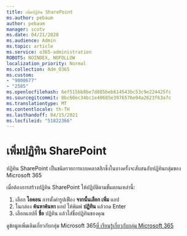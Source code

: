 ```yaml
---
title: เพิ่มปฏิทิน SharePoint
ms.author: pebaum
author: pebaum
manager: scotv
ms.date: 04/21/2020
ms.audience: Admin
ms.topic: article
ms.service: o365-administration
ROBOTS: NOINDEX, NOFOLLOW
localization_priority: Normal
ms.collection: Adm_O365
ms.custom:
- "9000677"
- "2585"
ms.openlocfilehash: 6ef515bb8be7d085beb614543bc53c9e224425fc
ms.sourcegitcommit: 8bc60ec34bc1e40685e3976576e04a2623f63a7c
ms.translationtype: MT
ms.contentlocale: th-TH
ms.lasthandoff: 04/15/2021
ms.locfileid: "51822366"
---
```

# <a name="add-a-sharepoint-calendar"></a>เพิ่มปฏิทิน SharePoint

ปฏิทิน SharePoint เป็นชนิดรายการแบบคลาสสิกซึ่งในบางครั้งจะสับสนกับปฏิทินกลุ่มของ Microsoft 365
 
เมื่อต้องการสร้างปฏิทิน SharePoint ให้ปฏิบัติตามขั้นตอนเหล่านี้:
 
1.  เลือก **ไอคอน** การตั้งค่ารูปเฟือง **จากนั้นเลือก เพิ่ม** แอป
2.  ในกล่อง **ค้นหาค้นหา** แอป ให้พิมพ์ **ปฏิทิน** แล้วกด Enter
3.  เลือกแอปที่ **ชื่อ** ปฏิทิน แล้วใส่ชื่อปฏิทินของคุณ

ดูข้อมูลเพิ่มเติมเกี่ยวกับกลุ่ม Microsoft 365[ที่ เรียนรู้เกี่ยวกับกลุ่ม Microsoft 365](https://support.office.com/article/Learn-about-Office-365-groups-b565caa1-5c40-40ef-9915-60fdb2d97fa2)

